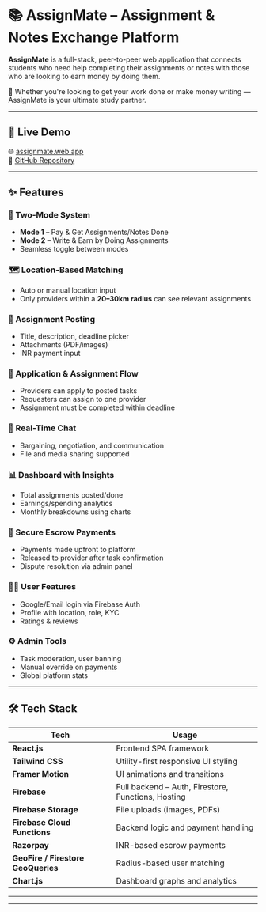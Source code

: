 # 📚 AssignMate – Assignment & Notes Exchange Platform

**AssignMate** is a full-stack, peer-to-peer web application that connects students who need help completing their assignments or notes with those who are looking to earn money by doing them.

🧠 Whether you're looking to get your work done or make money writing — AssignMate is your ultimate study partner.

---

## 🚀 Live Demo

🌐 [assignmate.web.app](https://assignmate.web.app)  
🔗 [GitHub Repository](https://github.com/sourav0006/AssignMate.git)

---

## ✨ Features

### 👥 Two-Mode System
- **Mode 1** – Pay & Get Assignments/Notes Done  
- **Mode 2** – Write & Earn by Doing Assignments  
- Seamless toggle between modes

### 🗺️ Location-Based Matching
- Auto or manual location input
- Only providers within a **20–30km radius** can see relevant assignments

### 📝 Assignment Posting
- Title, description, deadline picker
- Attachments (PDF/images)
- INR payment input

### 📩 Application & Assignment Flow
- Providers can apply to posted tasks
- Requesters can assign to one provider
- Assignment must be completed within deadline

### 💬 Real-Time Chat
- Bargaining, negotiation, and communication
- File and media sharing supported

### 📊 Dashboard with Insights
- Total assignments posted/done
- Earnings/spending analytics
- Monthly breakdowns using charts

### 💸 Secure Escrow Payments
- Payments made upfront to platform
- Released to provider after task confirmation
- Dispute resolution via admin panel

### 🧑‍💼 User Features
- Google/Email login via Firebase Auth
- Profile with location, role, KYC
- Ratings & reviews

### ⚙️ Admin Tools
- Task moderation, user banning
- Manual override on payments
- Global platform stats

---

## 🛠️ Tech Stack

| Tech | Usage |
|------|-------|
| **React.js** | Frontend SPA framework |
| **Tailwind CSS** | Utility-first responsive UI styling |
| **Framer Motion** | UI animations and transitions |
| **Firebase** | Full backend – Auth, Firestore, Functions, Hosting |
| **Firebase Storage** | File uploads (images, PDFs) |
| **Firebase Cloud Functions** | Backend logic and payment handling |
| **Razorpay** | INR-based escrow payments |
| **GeoFire / Firestore GeoQueries** | Radius-based user matching |
| **Chart.js** | Dashboard graphs and analytics |

---
---
